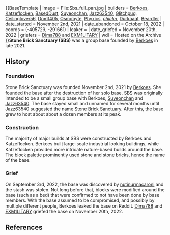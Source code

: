 {{BaseTemplate
| image = File:Sbs_full_pan.jpg
| builders = [Berkoes](https://2b2t.miraheze.org/wiki/Berkoes), [Katzeflocken](https://2b2t.miraheze.org/wiki/Katzeflocken), [BasedDust](https://2b2t.miraheze.org/wiki/BasedDust), [Suyeonchan](https://2b2t.miraheze.org/wiki/Suyeonchan), [Jazz63540](https://2b2t.miraheze.org/wiki/Jazz63540), [Glitchpug](https://2b2t.miraheze.org/wiki/Glitchpug), [Ceilinglover56](https://2b2t.miraheze.org/wiki/Ceilinglover56), [Dom1405](https://2b2t.miraheze.org/wiki/Dom1405), [Osmobyte](https://2b2t.miraheze.org/wiki/Osmobyte), [Phyxics](https://2b2t.miraheze.org/wiki/Phyxics), [_chiekn_](https://2b2t.miraheze.org/wiki/_chiekn_), [Durkaaqt](https://2b2t.miraheze.org/wiki/Durkaaqt), [Beardler](https://2b2t.miraheze.org/wiki/Beardler)
| date_started = November 2nd, 2021
| date_abandoned = October 18, 2022
| coords = (-405729, -291661)
| leaker =
| date_griefed = November 20th, 2022
| griefers = [Dima788](https://2b2t.miraheze.org/wiki/Dima788) and [EXM1LITARY](https://2b2t.miraheze.org/wiki/EXM1LITARY)
| wdl = Hosted on the Archive
}}**Stone Brick Sanctuary (SBS)** was a group base founded by [Berkoes](https://2b2t.miraheze.org/wiki/Berkoes) in late 2021.

## History
### Foundation
Stone Brick Sanctuary was founded November 2nd, 2021 by [Berkoes](https://2b2t.miraheze.org/wiki/Berkoes). She founded the base after the destruction of her solo base. SBS was originally intended to be a small group base with Berkoes, [Suyeonchan](https://2b2t.miraheze.org/wiki/Suyeonchan) and [Jazz63540](https://2b2t.miraheze.org/wiki/Jazz63540). The base stayed small and unnamed for several months until Jazz63540 suggested the name Stone Brick Sanctuary. After this, the base grew to host about about a dozen members at its peak.

### Construction
The majority of major builds at SBS were constructed by Berkoes and Katzeflocken. Berkoes built large-scale industrial looking buildings, while Katzeflocken provided more intricate nature-based builds around the base. The block palette prominently used stone and stone bricks, hence the name of the base.

### Grief
On September 3rd, 2022, the base was discovered by [nutinurmacaroni](https://2b2t.miraheze.org/wiki/nutinurmacaroni) and the stash was stolen. Not long before that, blocks were modified around the base (such as a bed) that were confirmed to not have been done by base members. With the base assumed to be compromised, and possibly by multiple different people, Berkoes leaked the base on Reddit. [Dima788](https://2b2t.miraheze.org/wiki/Dima788) and [EXM1LITARY](https://2b2t.miraheze.org/wiki/EXM1LITARY) griefed the base on November 20th, 2022.

## References